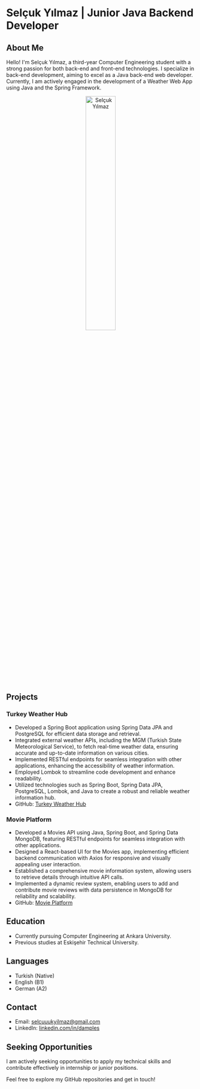 # Selçuk Yılmaz | Junior Java Backend Developer

## About Me
Hello! I'm Selçuk Yılmaz, a third-year Computer Engineering student with a strong passion for both back-end and front-end technologies. I specialize in back-end development, aiming to excel as a Java back-end web developer. Currently, I am actively engaged in the development of a Weather Web App using Java and the Spring Framework.

<p align="center">
  <img src="https://github-readme-stats.vercel.app/api/top-langs?username=Damples06&show_icons=true&theme=radical&locale=en&layout=compact" alt="Selçuk Yılmaz" width="40%" />
</p>

## Projects

### Turkey Weather Hub
- Developed a Spring Boot application using Spring Data JPA and PostgreSQL for efficient data storage and retrieval.
- Integrated external weather APIs, including the MGM (Turkish State Meteorological Service), to fetch real-time weather data, ensuring accurate and up-to-date information on various cities.
- Implemented RESTful endpoints for seamless integration with other applications, enhancing the accessibility of weather information.
- Employed Lombok to streamline code development and enhance readability.
- Utilized technologies such as Spring Boot, Spring Data JPA, PostgreSQL, Lombok, and Java to create a robust and reliable weather information hub.
- GitHub: [Turkey Weather Hub](https://github.com/Damples06/turkish-weather-hub-spring-boot)

### Movie Platform
- Developed a Movies API using Java, Spring Boot, and Spring Data MongoDB, featuring RESTful endpoints for seamless integration with other applications.
- Designed a React-based UI for the Movies app, implementing efficient backend communication with Axios for responsive and visually appealing user interaction.
- Established a comprehensive movie information system, allowing users to retrieve details through intuitive API calls.
- Implemented a dynamic review system, enabling users to add and contribute movie reviews with data persistence in MongoDB for reliability and scalability.
- GitHub: [Movie Platform](https://github.com/Damples06/movies-api-react-hub)

## Education
- Currently pursuing Computer Engineering at Ankara University.
- Previous studies at Eskişehir Technical University.

## Languages
- Turkish (Native)
- English (B1)
- German (A2)

## Contact
- Email: selcuuukyilmaz@gmail.com
- LinkedIn: [linkedin.com/in/damples](https://www.linkedin.com/in/damples)

## Seeking Opportunities
I am actively seeking opportunities to apply my technical skills and contribute effectively in internship or junior positions.

Feel free to explore my GitHub repositories and get in touch!
